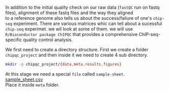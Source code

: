 In addition to the initial quality check on our raw data (`fastQC` run on fastq files), alignment of these fastq files and the way they aligned  
to a reference genome also tells us about the success/failure of one's `chip-seq` experiment. There are various matrices whic can tell about a sucessful  
`chip-seq` experimet. we wil look at some of them. we will use `R/Bioconductor package ChIPQC` that provides a comprehensive ChIP-seq-specific quality control analysis.  

We first need to create a directory structure. First we create a folder `chipqc_project` and then inside it we need to create 4 sub directory.  
```bash
mkdir -p chipqc_project/{data,meta,results,figures}
```




At this stage we need a special `file` called `sample-sheet`.  
[sample_sheet.csv](https://github.com/DeepakHansda/ChIP-seq-workflow/files/8719429/sample_sheet.csv)  
Place it inside `meta` folder.  













